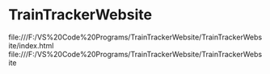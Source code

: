 # TrainTrackerWebsite
file:///F:/VS%20Code%20Programs/TrainTrackerWebsite/TrainTrackerWebsite/index.html
file:///F:/VS%20Code%20Programs/TrainTrackerWebsite/TrainTrackerWebsite
